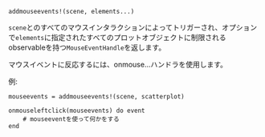 ```
addmouseevents!(scene, elements...)
```

`scene`とのすべてのマウスインタラクションによってトリガーされ、オプションで`elements`に指定されたすべてのプロットオブジェクトに制限されるobservableを持つ`MouseEventHandle`を返します。

マウスイベントに反応するには、onmouse...ハンドラを使用します。

例:

```
mouseevents = addmouseevents!(scene, scatterplot)

onmouseleftclick(mouseevents) do event
    # mouseeventを使って何かをする
end
```
